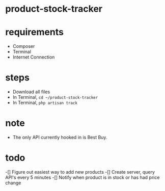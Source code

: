 # product-stock-tracker

# requirements
- Composer
- Terminal
- Internet Connection

# steps
- Download all files
- In Terminal, `cd ~/product-stock-tracker`
- In Terminal, `php artisan track`

# note
- The only API currently hooked in is Best Buy.

# todo
-[] Figure out easiest way to add new products
-[] Create server, query API's every 5 minutes
-[] Notify when product is in stock or has had price change
